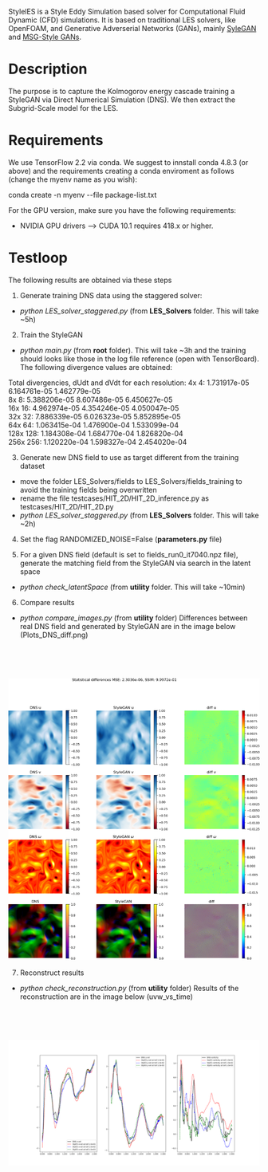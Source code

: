 StylelES is a Style Eddy Simulation based solver for Computational Fluid Dynamic (CFD) simulations.
It is based on traditional LES solvers, like OpenFOAM, and Generative Adverserial Networks (GANs), mainly [SyleGAN](https://github.com/NVlabs/stylegan) and [MSG-Style GANs](https://github.com/akanimax/msg-stylegan-tf).


# Description
The purpose is to capture the Kolmogorov energy cascade training a StyleGAN via Direct Numerical Simulation (DNS). We then extract the Subgrid-Scale model for the LES.


# Requirements
We use TensorFlow 2.2 via conda. We suggest to innstall conda 4.8.3 (or above) and the
requirements creating a conda enviroment as follows (change the myenv name as you wish):

conda create -n myenv --file package-list.txt

For the GPU version, make sure you have the following requirements:

- NVIDIA GPU drivers —> CUDA 10.1 requires 418.x or higher.


# Testloop
The following results are obtained via these steps

1) Generate training DNS data using the staggered solver:
 - *python LES_solver_staggered.py* (from **LES_Solvers** folder. This will take ~5h)

2) Train the StyleGAN
 - *python main.py* (from **root** folder). This will take ~3h and the training should looks like those in the log file reference (open with TensorBoard). The following divergence values are obtained:

Total divergencies, dUdt and dVdt for each resolution:
   4x   4:   1.731917e-05   6.164761e-05   1.462779e-05\
   8x   8:   5.388206e-05   8.607486e-05   6.450627e-05\
  16x  16:   4.962974e-05   4.354246e-05   4.050047e-05\
  32x  32:   7.886339e-05   6.026323e-05   5.852895e-05\
  64x  64:   1.063415e-04   1.476900e-04   1.533099e-04\
 128x 128:   1.184308e-04   1.684770e-04   1.826820e-04\
 256x 256:   1.120220e-04   1.598327e-04   2.454020e-04

3) Generate new DNS field to use as target different from the training dataset
- move the folder LES_Solvers/fields to LES_Solvers/fields_training to avoid the training fields being overwritten
- rename the file testcases/HIT_2D/HIT_2D_inference.py as testcases/HIT_2D/HIT_2D.py
- *python LES_solver_staggered.py* (from **LES_Solvers** folder. This will take ~2h)

4) Set the flag RANDOMIZED_NOISE=False (**parameters.py** file)

5) For a given DNS field (default is set to fields_run0_it7040.npz file), generate the matching field from the StyleGAN via search in the latent space
 - *python check_latentSpace* (from **utility** folder. This will take ~10min)

6) Compare results
 - *python compare_images.py* (from **utility** folder) 
Differences between real DNS field and generated by StyleGAN are in the image below (Plots_DNS_diff.png)
<br/>
<br/>
<br/>

![image info](./utilities/Plots_DNS_diff.png)

7) Reconstruct results
- *python check_reconstruction.py* (from **utility** folder) 
Results of the reconstruction are in the image below (uvw_vs_time)
<br/>
<br/>
<br/>

![image info](./utilities/uvw_vs_time.png)

